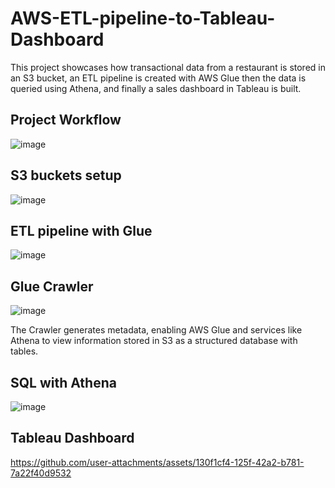 # AWS-ETL-pipeline-to-Tableau-Dashboard
This project showcases how transactional data from a restaurant is stored in an S3 bucket, an ETL pipeline is created with AWS Glue then the data is queried using Athena, and finally a sales dashboard in Tableau is built.

## Project Workflow
![image](https://github.com/user-attachments/assets/361aecd4-aa33-4ab3-880f-9fb1724a59d6)

## S3 buckets setup
![image](https://github.com/user-attachments/assets/f5ecda4e-e8d2-4793-bfe1-188724abed31)

## ETL pipeline with Glue
![image](https://github.com/user-attachments/assets/b81bc0ac-2979-4101-a607-abc24d19eeb4)

## Glue Crawler
![image](https://github.com/user-attachments/assets/09e6d841-716e-4a62-8031-62aa73a1fc35)

The Crawler generates metadata, enabling AWS Glue and services like Athena to view information stored in S3 as a structured database with tables.

## SQL with Athena
![image](https://github.com/user-attachments/assets/8e2dde67-38af-4b7a-b203-ba283fa3a56f)

## Tableau Dashboard
https://github.com/user-attachments/assets/130f1cf4-125f-42a2-b781-7a22f40d9532
